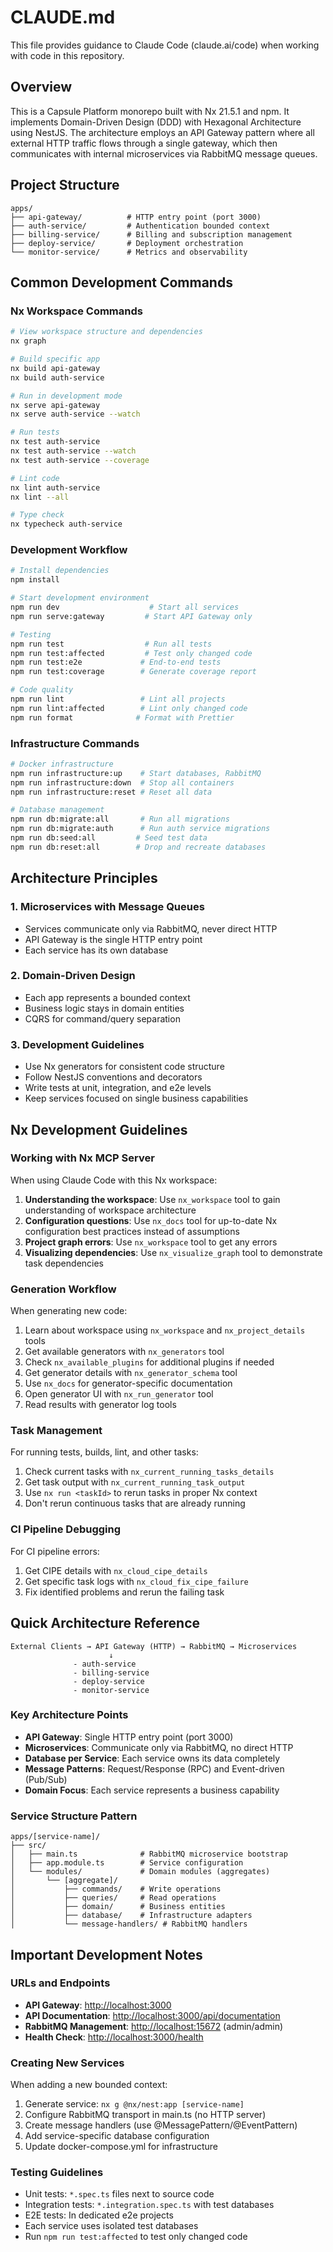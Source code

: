 # CLAUDE.md

This file provides guidance to Claude Code (claude.ai/code) when working with code in this repository.

## Overview

This is a Capsule Platform monorepo built with Nx 21.5.1 and npm. It implements Domain-Driven Design (DDD) with Hexagonal Architecture using NestJS. The architecture employs an API Gateway pattern where all external HTTP traffic flows through a single gateway, which then communicates with internal microservices via RabbitMQ message queues.

## Project Structure

```
apps/
├── api-gateway/          # HTTP entry point (port 3000)
├── auth-service/         # Authentication bounded context
├── billing-service/      # Billing and subscription management
├── deploy-service/       # Deployment orchestration
└── monitor-service/      # Metrics and observability
```

## Common Development Commands

### Nx Workspace Commands

```bash
# View workspace structure and dependencies
nx graph

# Build specific app
nx build api-gateway
nx build auth-service

# Run in development mode
nx serve api-gateway
nx serve auth-service --watch

# Run tests
nx test auth-service
nx test auth-service --watch
nx test auth-service --coverage

# Lint code
nx lint auth-service
nx lint --all

# Type check
nx typecheck auth-service
```

### Development Workflow

```bash
# Install dependencies
npm install

# Start development environment
npm run dev                    # Start all services
npm run serve:gateway         # Start API Gateway only

# Testing
npm run test                  # Run all tests
npm run test:affected         # Test only changed code
npm run test:e2e             # End-to-end tests
npm run test:coverage        # Generate coverage report

# Code quality
npm run lint                 # Lint all projects
npm run lint:affected        # Lint only changed code
npm run format              # Format with Prettier
```

### Infrastructure Commands

```bash
# Docker infrastructure
npm run infrastructure:up    # Start databases, RabbitMQ
npm run infrastructure:down  # Stop all containers
npm run infrastructure:reset # Reset all data

# Database management
npm run db:migrate:all       # Run all migrations
npm run db:migrate:auth      # Run auth service migrations
npm run db:seed:all         # Seed test data
npm run db:reset:all        # Drop and recreate databases
```

## Architecture Principles

### 1. Microservices with Message Queues

- Services communicate only via RabbitMQ, never direct HTTP
- API Gateway is the single HTTP entry point
- Each service has its own database

### 2. Domain-Driven Design

- Each app represents a bounded context
- Business logic stays in domain entities
- CQRS for command/query separation

### 3. Development Guidelines

- Use Nx generators for consistent code structure
- Follow NestJS conventions and decorators
- Write tests at unit, integration, and e2e levels
- Keep services focused on single business capabilities

## Nx Development Guidelines

### Working with Nx MCP Server

When using Claude Code with this Nx workspace:

1. **Understanding the workspace**: Use `nx_workspace` tool to gain understanding of workspace architecture
2. **Configuration questions**: Use `nx_docs` tool for up-to-date Nx configuration best practices instead of assumptions
3. **Project graph errors**: Use `nx_workspace` tool to get any errors
4. **Visualizing dependencies**: Use `nx_visualize_graph` tool to demonstrate task dependencies

### Generation Workflow

When generating new code:

1. Learn about workspace using `nx_workspace` and `nx_project_details` tools
2. Get available generators with `nx_generators` tool
3. Check `nx_available_plugins` for additional plugins if needed
4. Get generator details with `nx_generator_schema` tool
5. Use `nx_docs` for generator-specific documentation
6. Open generator UI with `nx_run_generator` tool
7. Read results with generator log tools

### Task Management

For running tests, builds, lint, and other tasks:

1. Check current tasks with `nx_current_running_tasks_details`
2. Get task output with `nx_current_running_task_output`
3. Use `nx run <taskId>` to rerun tasks in proper Nx context
4. Don't rerun continuous tasks that are already running

### CI Pipeline Debugging

For CI pipeline errors:

1. Get CIPE details with `nx_cloud_cipe_details`
2. Get specific task logs with `nx_cloud_fix_cipe_failure`
3. Fix identified problems and rerun the failing task

## Quick Architecture Reference

```text
External Clients → API Gateway (HTTP) → RabbitMQ → Microservices
                      ↓
              - auth-service
              - billing-service
              - deploy-service
              - monitor-service
```

### Key Architecture Points

- **API Gateway**: Single HTTP entry point (port 3000)
- **Microservices**: Communicate only via RabbitMQ, no direct HTTP
- **Database per Service**: Each service owns its data completely
- **Message Patterns**: Request/Response (RPC) and Event-driven (Pub/Sub)
- **Domain Focus**: Each service represents a business capability

### Service Structure Pattern

```
apps/[service-name]/
├── src/
│   ├── main.ts              # RabbitMQ microservice bootstrap
│   ├── app.module.ts        # Service configuration
│   └── modules/             # Domain modules (aggregates)
│       └── [aggregate]/
│           ├── commands/    # Write operations
│           ├── queries/     # Read operations
│           ├── domain/      # Business entities
│           ├── database/    # Infrastructure adapters
│           └── message-handlers/ # RabbitMQ handlers
```

## Important Development Notes

### URLs and Endpoints

- **API Gateway**: <http://localhost:3000>
- **API Documentation**: <http://localhost:3000/api/documentation>
- **RabbitMQ Management**: <http://localhost:15672> (admin/admin)
- **Health Check**: <http://localhost:3000/health>

### Creating New Services

When adding a new bounded context:

1. Generate service: `nx g @nx/nest:app [service-name]`
2. Configure RabbitMQ transport in main.ts (no HTTP server)
3. Create message handlers (use @MessagePattern/@EventPattern)
4. Add service-specific database configuration
5. Update docker-compose.yml for infrastructure

### Testing Guidelines

- Unit tests: `*.spec.ts` files next to source code
- Integration tests: `*.integration.spec.ts` with test databases
- E2E tests: In dedicated e2e projects
- Each service uses isolated test databases
- Run `npm run test:affected` to test only changed code

